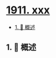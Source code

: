 # [1911. xxx](https://github.com/Tdahuyou/TNotes.leetcode/tree/main/notes/1911.%20xxx)

<!-- region:toc -->

- [1. 📝 概述](#1--概述)

<!-- endregion:toc -->

## 1. 📝 概述
